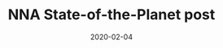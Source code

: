 ---
layout: post
title: NNA State-of-the-Planet post
date: 2020-02-04
description: New post by Margie Turrin up on EI website.
redirect: https://www.nsf.gov/funding/pgm_summ.jsp?pims_id=505594
---